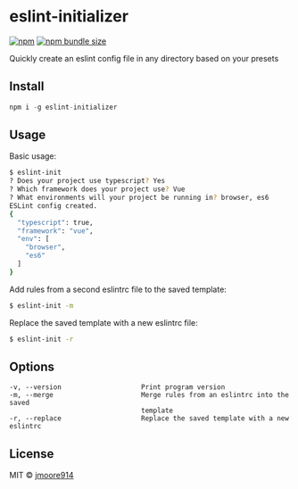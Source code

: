 # eslint-initializer


[![npm](https://img.shields.io/npm/v/eslint-initializer)](https://www.npmjs.com/package/eslint-initializer)
[![npm bundle size](https://img.shields.io/bundlephobia/min/eslint-initializer)](https://www.npmjs.com/package/eslint-initializer)

Quickly create an eslint config file in any directory based on your presets


## Install

```javascript
npm i -g eslint-initializer
```

## Usage

Basic usage:

```sh
$ eslint-init
? Does your project use typescript? Yes
? Which framework does your project use? Vue
? What environments will your project be running in? browser, es6
ESLint config created.
{
  "typescript": true,
  "framework": "vue",
  "env": [
    "browser",
    "es6"
  ]
}
```

Add rules from a second eslintrc file to the saved template:

```sh
$ eslint-init -m
```

Replace the saved template with a new eslintrc file:

```sh
$ eslint-init -r
```

## Options
    -v, --version                    Print program version
    -m, --merge                      Merge rules from an eslintrc into the saved
                                     template
    -r, --replace                    Replace the saved template with a new eslintrc

## License

MIT © [jmoore914](https://github.com/jmoore914)
